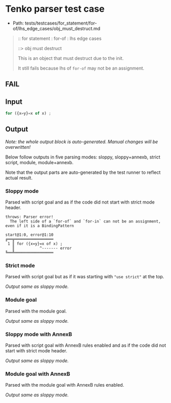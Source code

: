 # Tenko parser test case

- Path: tests/testcases/for_statement/for-of/lhs_edge_cases/obj_must_destruct.md

> :: for statement : for-of : lhs edge cases
>
> ::> obj must destruct
>
> This is an object that must destruct due to the init.
>
> It still fails because lhs of `for-of` may not be an assignment.

## FAIL

## Input

`````js
for ({x=y}=x of x) ;
`````

## Output

_Note: the whole output block is auto-generated. Manual changes will be overwritten!_

Below follow outputs in five parsing modes: sloppy, sloppy+annexb, strict script, module, module+annexb.

Note that the output parts are auto-generated by the test runner to reflect actual result.

### Sloppy mode

Parsed with script goal and as if the code did not start with strict mode header.

`````
throws: Parser error!
  The left side of a `for-of` and `for-in` can not be an assignment, even if it is a BindingPattern

start@1:0, error@1:10
╔══╦═════════════════
 1 ║ for ({x=y}=x of x) ;
   ║           ^------- error
╚══╩═════════════════

`````

### Strict mode

Parsed with script goal but as if it was starting with `"use strict"` at the top.

_Output same as sloppy mode._

### Module goal

Parsed with the module goal.

_Output same as sloppy mode._

### Sloppy mode with AnnexB

Parsed with script goal with AnnexB rules enabled and as if the code did not start with strict mode header.

_Output same as sloppy mode._

### Module goal with AnnexB

Parsed with the module goal with AnnexB rules enabled.

_Output same as sloppy mode._
